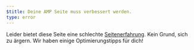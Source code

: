```yaml
---
$title: Deine AMP Seite muss verbessert werden.
type: error
---
```


Leider bietet diese Seite eine schlechte [Seitenerfahrung](https://developers.google.com/search/docs/guides/page-experience?hl=de). Kein Grund, sich zu ärgern. Wir haben einige Optimierungstipps für dich!
